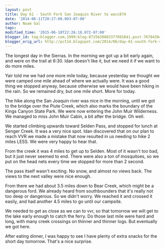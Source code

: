 ```yaml
---
layout: post
title: Day 61 - South Fork San Joaquin River to wacs874
date: '2014-06-11T20:27:00.003-07:00'
author: Noam Gal
tags:
modified_time: '2015-06-18T22:26:18.072-07:00'
blogger_id: tag:blogger.com,1999:blog-8715620883377891841.post-7678430425418172667
blogger_orig_url: http://pct14.blogspot.com/2014/06/day-61-south-fork-san-joaquin-river-to.html
---
```

The longest day in the Sierras. In the morning we got up a bit early again, and were on the trail at 6:30. Idan doesn't like it, but we need it if we want to do more miles.

Yair told me we had one more mile today, because yesterday we thought we were camped one mile ahead of where we actually were. It was a good thing we stopped anyway, because otherwise we would have been hiking in the rain. So we remained dry, but one mile short. More for today.

The hike along the San Joaquin river was nice in the morning, until we got to the bridge over the Piute Creek, which also marks the boundary of the Kings Canyon State Park. We were now entering the John Muir Wilderness. We managed to miss John Muir Cabin, a bit after the bridge. Oh well.

We started climbing upwards toward Selden Pass, and stopped for lunch at Senger Creek. It was a very nice spot. Idan discovered that on our plan to reach VVR we made a mistake that now resulted in us needing to hike 2 miles LESS. We were very happy to hear that.

From the creek it was 4 miles to get up to Selden. Most of it wasn't too bad, but it just never seemed to end. There were also a ton of mosquitoes, so we put on the head nets every time we stopped for more than 2 second.

The pass itself wasn't exciting. No snow, and almost no views back. The views to the next valley were nice enough.

From there we had about 3.5 miles down to Bear Creek, which might be a dangerous ford. We already heard from southbounders that it's really not too deep or dangerous. So we didn't worry. We reached it and crossed it easily, and had another 4.5 miles to go until our campsite.

We needed to get as close as we can to vvr, so that tomorrow we will get to the lake early enough to catch the ferry. Do those last mile were hard and long, with many creek crossings on thinner and thinner logs. But eventually we got here.

After eating dinner, I was happy to see I have plenty of extra snacks for the short day tomorrow. That's a nice surprise.
